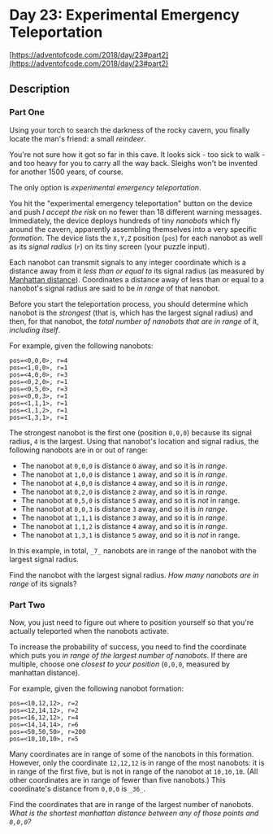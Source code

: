 # Day 23: Experimental Emergency Teleportation

[https://adventofcode.com/2018/day/23#part2](https://adventofcode.com/2018/day/23#part2)

## Description

### Part One

Using your torch to search the darkness of the rocky cavern, you finally locate the man's friend: a small _reindeer_.

You're not sure how it got so far in this cave. It looks sick - too sick to walk - and too heavy for you to carry all the way back. Sleighs won't be invented for another 1500 years, of course.

The only option is _experimental emergency teleportation_.

You hit the "experimental emergency teleportation" <span title="We've always had this button; we've just been too scared to press it.">button</span> on the device and push _I accept the risk_ on no fewer than 18 different warning messages. Immediately, the device deploys hundreds of tiny _nanobots_ which fly around the cavern, apparently assembling themselves into a very specific _formation_. The device lists the `X,Y,Z` position (`pos`) for each nanobot as well as its _signal radius_ (`r`) on its tiny screen (your puzzle input).

Each nanobot can transmit signals to any integer coordinate which is a distance away from it _less than or equal to_ its signal radius (as measured by [Manhattan distance](https://en.wikipedia.org/wiki/Taxicab_geometry)). Coordinates a distance away of less than or equal to a nanobot's signal radius are said to be _in range_ of that nanobot.

Before you start the teleportation process, you should determine which nanobot is the _strongest_ (that is, which has the largest signal radius) and then, for that nanobot, the _total number of nanobots that are in range_ of it, _including itself_.

For example, given the following nanobots:

    pos=<0,0,0>, r=4
    pos=<1,0,0>, r=1
    pos=<4,0,0>, r=3
    pos=<0,2,0>, r=1
    pos=<0,5,0>, r=3
    pos=<0,0,3>, r=1
    pos=<1,1,1>, r=1
    pos=<1,1,2>, r=1
    pos=<1,3,1>, r=1
    

The strongest nanobot is the first one (position `0,0,0`) because its signal radius, `4` is the largest. Using that nanobot's location and signal radius, the following nanobots are in or out of range:

*   The nanobot at `0,0,0` is distance `0` away, and so it is _in range_.
*   The nanobot at `1,0,0` is distance `1` away, and so it is _in range_.
*   The nanobot at `4,0,0` is distance `4` away, and so it is _in range_.
*   The nanobot at `0,2,0` is distance `2` away, and so it is _in range_.
*   The nanobot at `0,5,0` is distance `5` away, and so it is _not_ in range.
*   The nanobot at `0,0,3` is distance `3` away, and so it is _in range_.
*   The nanobot at `1,1,1` is distance `3` away, and so it is _in range_.
*   The nanobot at `1,1,2` is distance `4` away, and so it is _in range_.
*   The nanobot at `1,3,1` is distance `5` away, and so it is _not_ in range.

In this example, in total, `_7_` nanobots are in range of the nanobot with the largest signal radius.

Find the nanobot with the largest signal radius. _How many nanobots are in range_ of its signals?

### Part Two

Now, you just need to figure out where to position yourself so that you're actually teleported when the nanobots activate.

To increase the probability of success, you need to find the coordinate which puts you _in range of the largest number of nanobots_. If there are multiple, choose one _closest to your position_ (`0,0,0`, measured by manhattan distance).

For example, given the following nanobot formation:

    pos=<10,12,12>, r=2
    pos=<12,14,12>, r=2
    pos=<16,12,12>, r=4
    pos=<14,14,14>, r=6
    pos=<50,50,50>, r=200
    pos=<10,10,10>, r=5
    

Many coordinates are in range of some of the nanobots in this formation. However, only the coordinate `12,12,12` is in range of the most nanobots: it is in range of the first five, but is not in range of the nanobot at `10,10,10`. (All other coordinates are in range of fewer than five nanobots.) This coordinate's distance from `0,0,0` is `_36_`.

Find the coordinates that are in range of the largest number of nanobots. _What is the shortest manhattan distance between any of those points and `0,0,0`?_
